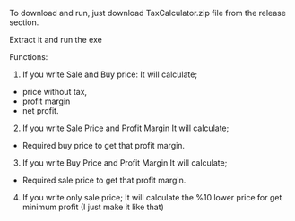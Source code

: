 To download and run, just download TaxCalculator.zip file from the release section. 

Extract it and run the exe

Functions: 

1. If you write Sale and Buy price:
It will calculate;
  - price without tax,
  - profit margin
  - net profit.

2. If you write Sale Price and Profit Margin
It will calculate;
  - Required buy price to get that profit margin.

3. If you write Buy Price and Profit Margin
It will calculate;
  - Required sale price to get that profit margin.

4. If you write only sale price;
It will calculate the %10 lower price for get minimum profit (I just make it like that)
